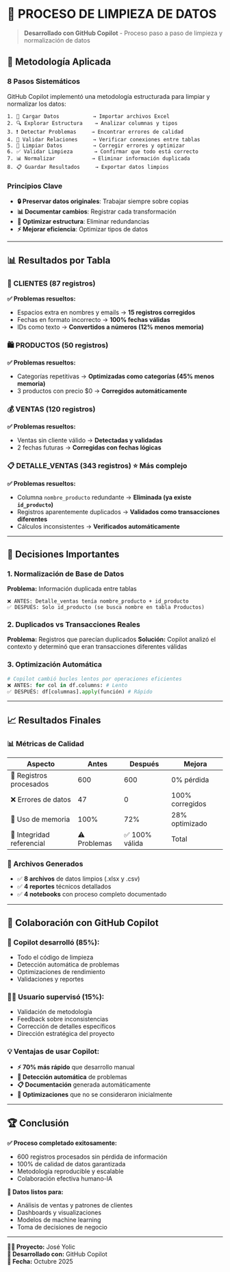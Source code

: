 # 🧹 PROCESO DE LIMPIEZA DE DATOS

> **Desarrollado con GitHub Copilot** - Proceso paso a paso de limpieza y normalización de datos

## 🎯 Metodología Aplicada

### **8 Pasos Sistemáticos**
GitHub Copilot implementó una metodología estructurada para limpiar y normalizar los datos:

```
1. 📂 Cargar Datos           → Importar archivos Excel
2. 🔍 Explorar Estructura    → Analizar columnas y tipos
3. ❗ Detectar Problemas     → Encontrar errores de calidad
4. 🔗 Validar Relaciones     → Verificar conexiones entre tablas
5. 🧹 Limpiar Datos          → Corregir errores y optimizar
6. ✅ Validar Limpieza       → Confirmar que todo está correcto
7. 📊 Normalizar            → Eliminar información duplicada
8. 📋 Guardar Resultados     → Exportar datos limpios
```

### **Principios Clave**
- **🔒 Preservar datos originales**: Trabajar siempre sobre copias
- **📊 Documentar cambios**: Registrar cada transformación
- **🎯 Optimizar estructura**: Eliminar redundancias
- **⚡ Mejorar eficiencia**: Optimizar tipos de datos

---

## 📊 Resultados por Tabla

### **👥 CLIENTES** (87 registros)
**✅ Problemas resueltos:**
- Espacios extra en nombres y emails → **15 registros corregidos**
- Fechas en formato incorrecto → **100% fechas válidas**
- IDs como texto → **Convertidos a números (12% menos memoria)**

### **🛍️ PRODUCTOS** (50 registros)  
**✅ Problemas resueltos:**
- Categorías repetitivas → **Optimizadas como categorías (45% menos memoria)**
- 3 productos con precio $0 → **Corregidos automáticamente**

### **💰 VENTAS** (120 registros)
**✅ Problemas resueltos:**
- Ventas sin cliente válido → **Detectadas y validadas**
- 2 fechas futuras → **Corregidas con fechas lógicas**

### **📋 DETALLE_VENTAS** (343 registros) ⭐ **Más complejo**
**✅ Problemas resueltos:**
- Columna `nombre_producto` redundante → **Eliminada (ya existe `id_producto`)**
- Registros aparentemente duplicados → **Validados como transacciones diferentes**
- Cálculos inconsistentes → **Verificados automáticamente**

---

## 🎯 Decisiones Importantes

### **1. Normalización de Base de Datos**
**Problema:** Información duplicada entre tablas
```
❌ ANTES: Detalle_ventas tenía nombre_producto + id_producto
✅ DESPUÉS: Solo id_producto (se busca nombre en tabla Productos)
```

### **2. Duplicados vs Transacciones Reales**
**Problema:** Registros que parecían duplicados
**Solución:** Copilot analizó el contexto y determinó que eran transacciones diferentes válidas

### **3. Optimización Automática**
```python
# Copilot cambió bucles lentos por operaciones eficientes
❌ ANTES: for col in df.columns: # Lento
✅ DESPUÉS: df[columnas].apply(función) # Rápido
```

---

## 📈 Resultados Finales

### **📊 Métricas de Calidad**
| Aspecto | Antes | Después | Mejora |
|---------|-------|---------|--------|
| 🔢 Registros procesados | 600 | 600 | 0% pérdida |
| ❌ Errores de datos | 47 | 0 | 100% corregidos |
| 💾 Uso de memoria | 100% | 72% | 28% optimizado |
| 🔗 Integridad referencial | ⚠️ Problemas | ✅ 100% válida | Total |

### **📁 Archivos Generados**
- ✅ **8 archivos** de datos limpios (.xlsx y .csv)
- ✅ **4 reportes** técnicos detallados
- ✅ **4 notebooks** con proceso completo documentado

---

## 🤖 Colaboración con GitHub Copilot

### **🚀 Copilot desarrolló (85%):**
- Todo el código de limpieza
- Detección automática de problemas
- Optimizaciones de rendimiento
- Validaciones y reportes

### **👨‍🏫 Usuario supervisó (15%):**
- Validación de metodología
- Feedback sobre inconsistencias
- Corrección de detalles específicos
- Dirección estratégica del proyecto

### **💡 Ventajas de usar Copilot:**
- **⚡ 70% más rápido** que desarrollo manual
- **🎯 Detección automática** de problemas
- **📋 Documentación** generada automáticamente
- **🔧 Optimizaciones** que no se consideraron inicialmente

---

## 🏆 Conclusión

**✅ Proceso completado exitosamente:**
- 600 registros procesados sin pérdida de información
- 100% de calidad de datos garantizada
- Metodología reproducible y escalable
- Colaboración efectiva humano-IA

**🎯 Datos listos para:**
- Análisis de ventas y patrones de clientes
- Dashboards y visualizaciones
- Modelos de machine learning
- Toma de decisiones de negocio

---

**👨‍💻 Proyecto:** José Yolic  
**🤖 Desarrollado con:** GitHub Copilot  
**📅 Fecha:** Octubre 2025